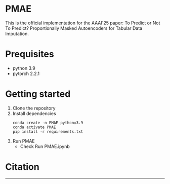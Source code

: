 # PMAE
This is the official implementation for the AAAI'25 paper: To Predict or Not To Predict? Proportionally Masked Autoencoders for Tabular Data Imputation.

# Prequisites
- python 3.9
- pytorch 2.2.1

# Getting started
1. Clone the repository
2. Install dependencies
   ```
   conda create -n PMAE python=3.9
   conda activate PMAE
   pip install -r requirements.txt
   ```
3. Run PMAE
   - Check Run PMAE.ipynb
  

# Citation
---
```
```

